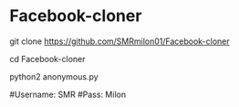 # Facebook-cloner

git clone https://github.com/SMRmilon01/Facebook-cloner

 cd Facebook-cloner
 
 python2 anonymous.py


#Username: SMR
#Pass: Milon 
